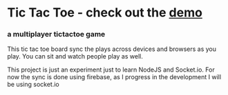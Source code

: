 # Tic Tac Toe - check out the **[demo](http://dev.pascalbruno.com/tictactoe)**
### a multiplayer tictactoe game

This tic tac toe board sync the plays across devices and browsers as you play. You can sit and watch people play as well.

This project is just an experiment just to learn NodeJS and Socket.io.  For now the sync is done using firebase, as I progress in the development I will be using socket.io
